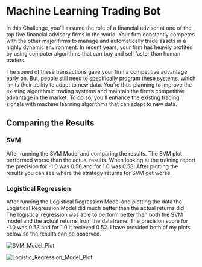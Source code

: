 # Machine Learning Trading Bot

In this Challenge, you’ll assume the role of a financial advisor at one of the top five financial advisory firms in the world. Your firm constantly competes with the other major firms to manage and automatically trade assets in a highly dynamic environment. In recent years, your firm has heavily profited by using computer algorithms that can buy and sell faster than human traders.

The speed of these transactions gave your firm a competitive advantage early on. But, people still need to specifically program these systems, which limits their ability to adapt to new data. You’re thus planning to improve the existing algorithmic trading systems and maintain the firm’s competitive advantage in the market. To do so, you’ll enhance the existing trading signals with machine learning algorithms that can adapt to new data.

## Comparing the Results

### SVM
After running the SVM Model and comparing the results. The SVM plot performed worse than the actual results. When looking at the training report the precision for -1.0 was 0.56 and for 1.0 was 0.58. After plotting the results you can see where the strategy returns for SVM get worse.

### Logistical Regression
After running the Logistical Regression Model and plotting the data the Logistical Regression Model did much better than the actual returns did. The logistical regression was able to perform better then both the SVM model and the actual returns from the dataframe. The precision score for -1.0 was 0.53 and for 1.0 it recieved 0.52. I have provided both of my plots below so the results can be observed.

![SVM_Model_Plot](https://user-images.githubusercontent.com/44686008/208782822-f6953168-2795-4d2f-9440-6bf78757d5f5.png)

![Logistic_Regression_Model_Plot](https://user-images.githubusercontent.com/44686008/208782906-5b407471-17ef-448d-93f2-8b5364a25aeb.png)



